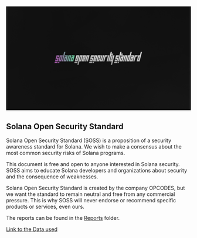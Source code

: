 ![logo](./assets/logo.png)

## Solana Open Security Standard

Solana Open Security Standard (SOSS) is a proposition of a security awareness standard for Solana. We wish to make a consensus about the most common security risks of Solana programs.

This document is free and open to anyone interested in Solana security. SOSS aims to educate Solana developers and organizations about security and the consequence of weaknesses.

Solana Open Security Standard is created by the company OPCODES, but we want the standard to remain neutral and free from any commercial pressure. This is why SOSS will never endorse or recommend specific products or services, even ours.

The reports can be found in the [Reports](./Reports) folder.

[Link to the Data used](https://docs.google.com/spreadsheets/d/1RSMeMVelBddjJbStoFjjolHdUIAc2vgVYR8pGYES9o0/)